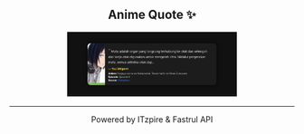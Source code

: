 <h2 align="center">Anime Quote ✨</h2>

<p align="center">
  <img src="quotes-img/22-04-2025-19-16.png" alt="Yuu Ishigami" width="300"/>
</p>

---

<p align="center">Powered by ITzpire & Fastrul API</p>
